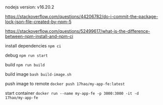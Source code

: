 nodejs version: v16.20.2

https://stackoverflow.com/questions/44206782/do-i-commit-the-package-lock-json-file-created-by-npm-5

https://stackoverflow.com/questions/52499617/what-is-the-difference-between-npm-install-and-npm-ci

install dependencies `npm ci`

debug `npm run start`

build `npm run build`

build image `bash build-image.sh`

push image to remote `docker push 17hao/my-app-fe:latest`

start container `docker run --name my-app-fe -p 3000:3000 -it -d 17hao/my-app-fe`
